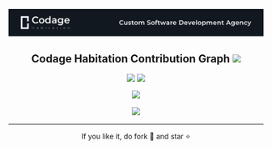 ![Codage Habitation](https://raw.githubusercontent.com/Codage-Habitation/.github/main/images/Codage%20Habitation%20GitHub.png)




<h2 align="center">
  Codage Habitation Contribution Graph <img src="https://media.giphy.com/media/xUA7aZeLE2e0P7Znz2/giphy.gif" width="50">
</h2>

<p align = "center">
  <img  src = "https://github-readme-stats.vercel.app/api?username=codagehabitation&show_icons=true&theme=radical&line_height=27">
  <img src = "https://github-readme-stats.vercel.app/api/top-langs/?username=codagehabitation&hide=shaderlab,kotlin,hlsl&theme=radical">
</p>

<p align = "center">
 <img  src="https://github-readme-streak-stats.herokuapp.com/?user=codagehabitation&show_icons=true&locale=en&layout=compact&theme=radical&line_height=0" />
</p> 

<p align = "center">
 <img src="https://activity-graph.herokuapp.com/graph?username=codagehabitation&theme=redical">
</p> 
<hr>
<p align="center">If you like it, do fork 🍴 and star ⭐</p>
